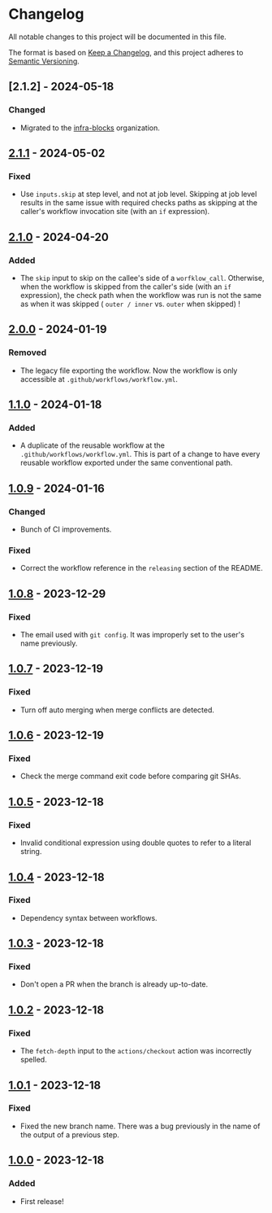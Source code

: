 # Changelog

All notable changes to this project will be documented in this file.

The format is based on [Keep a Changelog](https://keepachangelog.com/en/1.1.0/),
and this project adheres to [Semantic Versioning](https://semver.org/spec/v2.0.0.html).

## [2.1.2] - 2024-05-18

### Changed

- Migrated to the [infra-blocks](https://github.com/infra-blocks) organization.

## [2.1.1] - 2024-05-02

### Fixed

- Use `inputs.skip` at step level, and not at job level. Skipping at job level results in the same issue with
  required checks paths as skipping at the caller's workflow invocation site (with an `if` expression).

## [2.1.0] - 2024-04-20

### Added

- The `skip` input to skip on the callee's side of a `worfklow_call`. Otherwise, when the workflow is skipped from
  the caller's side (with an `if` expression), the check path when the workflow was run is not the same as when
  it was skipped ( `outer / inner` vs. `outer` when skipped) !

## [2.0.0] - 2024-01-19

### Removed

- The legacy file exporting the workflow. Now the workflow is only accessible at `.github/workflows/workflow.yml`.

## [1.1.0] - 2024-01-18

### Added

- A duplicate of the reusable workflow at the `.github/workflows/workflow.yml`. This is part of a change to have
  every reusable workflow exported under the same conventional path.

## [1.0.9] - 2024-01-16

### Changed

- Bunch of CI improvements.

### Fixed

- Correct the workflow reference in the `releasing` section of the README.

## [1.0.8] - 2023-12-29

### Fixed

- The email used with `git config`. It was improperly set to the user's name previously.

## [1.0.7] - 2023-12-19

### Fixed

- Turn off auto merging when merge conflicts are detected.

## [1.0.6] - 2023-12-19

### Fixed

- Check the merge command exit code before comparing git SHAs.

## [1.0.5] - 2023-12-18

### Fixed

- Invalid conditional expression using double quotes to refer to a literal string.

## [1.0.4] - 2023-12-18

### Fixed

- Dependency syntax between workflows.

## [1.0.3] - 2023-12-18

### Fixed

- Don't open a PR when the branch is already up-to-date.

## [1.0.2] - 2023-12-18

### Fixed

- The `fetch-depth` input to the `actions/checkout` action was incorrectly spelled.

## [1.0.1] - 2023-12-18

### Fixed

- Fixed the new branch name. There was a bug previously in the name of the output of a previous step.

## [1.0.0] - 2023-12-18

### Added

- First release!

[2.1.1]: https://github.com/infra-blocks/merge-template-workflow/compare/v2.1.0...v2.1.1
[2.1.0]: https://github.com/infra-blocks/merge-template-workflow/compare/v2.0.0...v2.1.0
[2.0.0]: https://github.com/infra-blocks/merge-template-workflow/compare/v1.1.0...v2.0.0
[1.1.0]: https://github.com/infra-blocks/merge-template-workflow/compare/v1.0.9...v1.1.0
[1.0.9]: https://github.com/infra-blocks/merge-template-workflow/compare/v1.0.8...v1.0.9
[1.0.8]: https://github.com/infra-blocks/merge-template-workflow/compare/v1.0.7...v1.0.8
[1.0.7]: https://github.com/infra-blocks/merge-template-workflow/compare/v1.0.6...v1.0.7
[1.0.6]: https://github.com/infra-blocks/merge-template-workflow/compare/v1.0.5...v1.0.6
[1.0.5]: https://github.com/infra-blocks/merge-template-workflow/compare/v1.0.4...v1.0.5
[1.0.4]: https://github.com/infra-blocks/merge-template-workflow/compare/v1.0.3...v1.0.4
[1.0.3]: https://github.com/infra-blocks/merge-template-workflow/compare/v1.0.2...v1.0.3
[1.0.2]: https://github.com/infra-blocks/merge-template-workflow/compare/v1.0.1...v1.0.2
[1.0.1]: https://github.com/infra-blocks/merge-template-workflow/compare/v1.0.0...v1.0.1
[1.0.0]: https://github.com/infra-blocks/merge-template-workflow/releases/tag/v1.0.0
